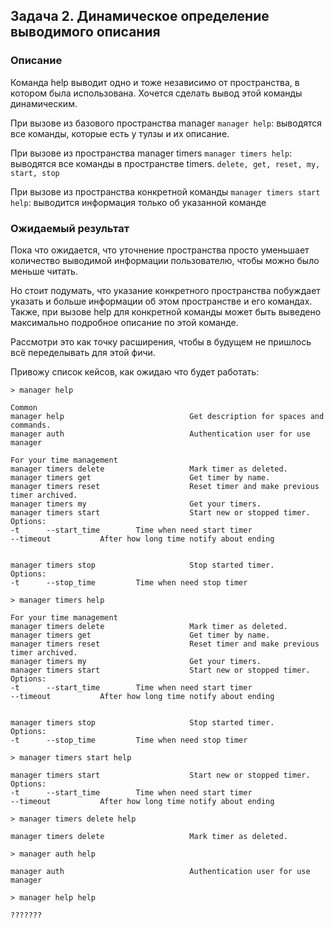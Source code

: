 ﻿## Задача 2. Динамическое определение выводимого описания

### Описание

Команда help выводит одно и тоже независимо от пространства, в котором была использована.
Хочется сделать вывод этой команды динамическим.

При вызове из базового пространства manager `manager help`:
выводятся все команды, которые есть у тулзы и их описание.

При вызове из пространства manager timers `manager timers help`:
выводятся все команды в пространстве timers. `delete, get, reset, my, start, stop`

При вызове из пространства конкретной команды `manager timers start help`:
выводится информация только об указанной команде

### Ожидаемый результат

Пока что ожидается, что уточнение пространства просто уменьшает
количество выводимой информации пользователю, чтобы можно было меньше читать.

Но стоит подумать, что указание конкретного пространства побуждает указать и больше
информации об этом пространстве и его командах. Также, при вызове help для конкретной
команды может быть выведено максимально подробное описание по этой команде.

Рассмотри это как точку расширения, чтобы в будущем не пришлось
всё переделывать для этой фичи.

Привожу список кейсов, как ожидаю что будет работать:

```
> manager help

Common
manager help                            Get description for spaces and commands.
manager auth                            Authentication user for use manager

For your time management
manager timers delete                   Mark timer as deleted.
manager timers get                      Get timer by name.
manager timers reset                    Reset timer and make previous timer archived.
manager timers my                       Get your timers.
manager timers start                    Start new or stopped timer.
Options:
-t      --start_time        Time when need start timer
--timeout           After how long time notify about ending


manager timers stop                     Stop started timer.
Options:
-t      --stop_time         Time when need stop timer
```

```
> manager timers help

For your time management
manager timers delete                   Mark timer as deleted.
manager timers get                      Get timer by name.
manager timers reset                    Reset timer and make previous timer archived.
manager timers my                       Get your timers.
manager timers start                    Start new or stopped timer.
Options:
-t      --start_time        Time when need start timer
--timeout           After how long time notify about ending


manager timers stop                     Stop started timer.
Options:
-t      --stop_time         Time when need stop timer
```

```
> manager timers start help

manager timers start                    Start new or stopped timer.
Options:
-t      --start_time        Time when need start timer
--timeout           After how long time notify about ending
```

```
> manager timers delete help

manager timers delete                   Mark timer as deleted.
```

```
> manager auth help

manager auth                            Authentication user for use manager
```

```
> manager help help

???????
```